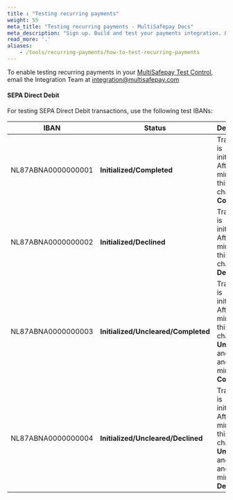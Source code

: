 ```yaml
---
title : "Testing recurring payments"
weight: 55
meta_title: "Testing recurring payments - MultiSafepay Docs"
meta_description: "Sign up. Build and test your payments integration. Explore our products and services. Use our API Reference, SDKs, and wrappers. Get support."
read_more: '.'
aliases:
    - /tools/recurring-payments/how-to-test-recurring-payments
---
```

To enable testing recurring payments in your [MultiSafepay Test Control](https://testmerchant.multisafepay.com), email the Integration Team at <integration@multisafepay.com> 

#### SEPA Direct Debit

For testing SEPA Direct Debit transactions, use the following test IBANs:

| IBAN | Status | Description |
---|---|---
NL87ABNA0000000001 | **Initialized/Completed** | Transaction is initialized. After 2 minutes, this changes to **Completed**.|
NL87ABNA0000000002 | **Initialized/Declined** | Transaction is initialized. After 2 minutes, this changes to **Declined**.|
NL87ABNA0000000003 | **Initialized/Uncleared/Completed** | Transaction is initialized. After 2 minutes, this changes to **Uncleared**, and after another minute to **Completed**.|
NL87ABNA0000000004 | **Initialized/Uncleared/Declined** | Transaction is initialized. After 2 minutes, this changes to **Uncleared**, and after another minute to **Declined**.|
